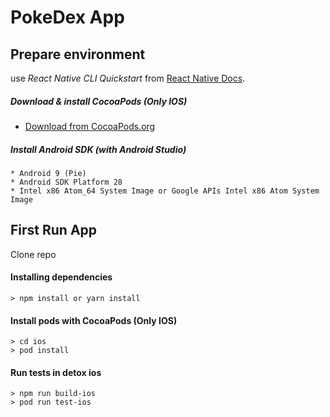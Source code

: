 # PokeDex App

## Prepare environment

use _React Native CLI Quickstart_ from [React Native Docs](https://facebook.github.io/react-native/docs/getting-started).

##### Download & install CocoaPods (Only IOS)

- [Download from CocoaPods.org](https://cocoapods.org/app)

##### Install Android SDK (with Android Studio)

```
* Android 9 (Pie)
* Android SDK Platform 28
* Intel x86 Atom_64 System Image or Google APIs Intel x86 Atom System Image
```

## First Run App

Clone repo

#### Installing dependencies

```
> npm install or yarn install
```

#### Install pods with CocoaPods (Only IOS)

```
> cd ios
> pod install
```

#### Run tests in detox ios

```
> npm run build-ios
> pod run test-ios
```
